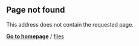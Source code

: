 ## Page not found

This address does not contain the requested page.

[**Go to homepage**](https://nikahmadz.github.io)
/ [files](https://nikahmadz.github.io/files)
